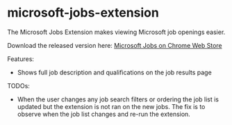 # microsoft-jobs-extension

The Microsoft Jobs Extension makes viewing Microsoft job openings easier.

Download the released version here: [Microsoft Jobs on Chrome Web Store](https://chrome.google.com/webstore/detail/microsoft-jobs/cjfkahkcmankgadjajhiabccjiiddlol)

Features:
* Shows full job description and qualifications on the job results page

TODOs:
* When the user changes any job search filters or ordering the job list is updated but the extension is not ran on the new jobs. The fix is to observe when the job list changes and re-run the extension.
